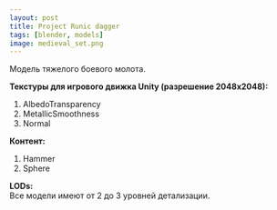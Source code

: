 ```yaml
---
layout: post 
title: Project Runic dagger
tags: [blender, models]
image: medieval_set.png
---
```

Модель тяжелого боевого молота.

<!--more-->

**Текстуры для игрового движка Unity (разрешение 2048x2048):**
1. AlbedoTransparency 
2. MetallicSmoothness 
3. Normal   

**Контент:**
1. Hammer  
2. Sphere

**LODs:** <br/>
Все модели имеют от 2 до 3 уровней детализации.

